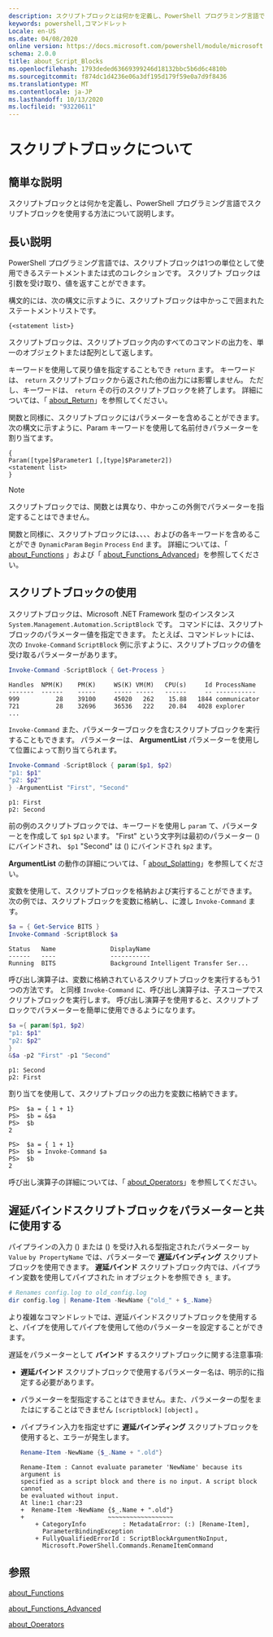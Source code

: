 ```yaml
---
description: スクリプトブロックとは何かを定義し、PowerShell プログラミング言語でスクリプトブロックを使用する方法について説明します。
keywords: powershell,コマンドレット
Locale: en-US
ms.date: 04/08/2020
online version: https://docs.microsoft.com/powershell/module/microsoft.powershell.core/about/about_script_blocks?view=powershell-7&WT.mc_id=ps-gethelp
schema: 2.0.0
title: about_Script_Blocks
ms.openlocfilehash: 1793deded63669399246d18132bbc5b6d6c4810b
ms.sourcegitcommit: f874dc1d4236e06a3df195d179f59e0a7d9f8436
ms.translationtype: MT
ms.contentlocale: ja-JP
ms.lasthandoff: 10/13/2020
ms.locfileid: "93220611"
---
```

# <a name="about-script-blocks"></a>スクリプトブロックについて

## <a name="short-description"></a>簡単な説明

スクリプトブロックとは何かを定義し、PowerShell プログラミング言語でスクリプトブロックを使用する方法について説明します。

## <a name="long-description"></a>長い説明

PowerShell プログラミング言語では、スクリプトブロックは1つの単位として使用できるステートメントまたは式のコレクションです。
スクリプト ブロックは引数を受け取り、値を返すことができます。

構文的には、次の構文に示すように、スクリプトブロックは中かっこで囲まれたステートメントリストです。

```
{<statement list>}
```

スクリプトブロックは、スクリプトブロック内のすべてのコマンドの出力を、単一のオブジェクトまたは配列として返します。

キーワードを使用して戻り値を指定することもでき `return` ます。 キーワードは、 `return` スクリプトブロックから返された他の出力には影響しません。 ただし、キーワードは、 `return` その行のスクリプトブロックを終了します。 詳細については、「 [about_Return](about_Return.md)」を参照してください。

関数と同様に、スクリプトブロックにはパラメーターを含めることができます。 次の構文に示すように、Param キーワードを使用して名前付きパラメーターを割り当てます。

```
{
Param([type]$Parameter1 [,[type]$Parameter2])
<statement list>
}
```

> [!NOTE]
> スクリプトブロックでは、関数とは異なり、中かっこの外側でパラメーターを指定することはできません。

関数と同様に、スクリプトブロックには、、、、およびの各キーワードを含めることができ `DynamicParam` `Begin` `Process` `End` ます。 詳細については、「 [about_Functions](about_Functions.md) 」および「 [about_Functions_Advanced](about_Functions_Advanced.md)」を参照してください。

## <a name="using-script-blocks"></a>スクリプトブロックの使用

スクリプトブロックは、Microsoft .NET Framework 型のインスタンス `System.Management.Automation.ScriptBlock` です。 コマンドには、スクリプトブロックのパラメーター値を指定できます。 たとえば、コマンドレットには、次の `Invoke-Command` `ScriptBlock` 例に示すように、スクリプトブロックの値を受け取るパラメーターがあります。

```powershell
Invoke-Command -ScriptBlock { Get-Process }
```

```Output
Handles  NPM(K)    PM(K)     WS(K) VM(M)   CPU(s)     Id ProcessName
-------  ------    -----     ----- -----   ------     -- -----------
999          28    39100     45020   262    15.88   1844 communicator
721          28    32696     36536   222    20.84   4028 explorer
...
```

`Invoke-Command` また、パラメーターブロックを含むスクリプトブロックを実行することもできます。
パラメーターは、 **ArgumentList** パラメーターを使用して位置によって割り当てられます。

```powershell
Invoke-Command -ScriptBlock { param($p1, $p2)
"p1: $p1"
"p2: $p2"
} -ArgumentList "First", "Second"
```

```Output
p1: First
p2: Second
```

前の例のスクリプトブロックでは、キーワードを使用し `param` て、パラメーターとを作成して `$p1` `$p2` います。 "First" という文字列は最初のパラメーター () にバインドされ、 `$p1` "Second" は () にバインドされ `$p2` ます。

**ArgumentList** の動作の詳細については、「 [about_Splatting](about_Splatting.md#splatting-with-arrays)」を参照してください。

変数を使用して、スクリプトブロックを格納および実行することができます。 次の例では、スクリプトブロックを変数に格納し、に渡し `Invoke-Command` ます。

```powershell
$a = { Get-Service BITS }
Invoke-Command -ScriptBlock $a
```

```Output
Status   Name               DisplayName
------   ----               -----------
Running  BITS               Background Intelligent Transfer Ser...
```

呼び出し演算子は、変数に格納されているスクリプトブロックを実行するもう1つの方法です。
と同様 `Invoke-Command` に、呼び出し演算子は、子スコープでスクリプトブロックを実行します。 呼び出し演算子を使用すると、スクリプトブロックでパラメーターを簡単に使用できるようになります。

```powershell
$a ={ param($p1, $p2)
"p1: $p1"
"p2: $p2"
}
&$a -p2 "First" -p1 "Second"
```

```Output
p1: Second
p2: First
```

割り当てを使用して、スクリプトブロックの出力を変数に格納できます。

```
PS>  $a = { 1 + 1}
PS>  $b = &$a
PS>  $b
2
```

```
PS>  $a = { 1 + 1}
PS>  $b = Invoke-Command $a
PS>  $b
2
```

呼び出し演算子の詳細については、「 [about_Operators](about_Operators.md)」を参照してください。

## <a name="using-delay-bind-script-blocks-with-parameters"></a>遅延バインドスクリプトブロックをパラメーターと共に使用する

パイプラインの入力 () または () を受け入れる型指定されたパラメーター `by Value` `by PropertyName` では、パラメーターで **遅延バインディング** スクリプトブロックを使用できます。
**遅延バインド** スクリプトブロック内では、パイプライン変数を使用してパイプされた in オブジェクトを参照でき `$_` ます。

```powershell
# Renames config.log to old_config.log
dir config.log | Rename-Item -NewName {"old_" + $_.Name}
```

より複雑なコマンドレットでは、遅延バインドスクリプトブロックを使用すると、パイプを使用してパイプを使用して他のパラメーターを設定することができます。

遅延をパラメーターとして **バインド** するスクリプトブロックに関する注意事項:

- **遅延バインド** スクリプトブロックで使用するパラメーター名は、明示的に指定する必要があります。
- パラメーターを型指定することはできません。また、パラメーターの型をまたはにすることはできません `[scriptblock]` `[object]` 。
- パイプライン入力を指定せずに **遅延バインディング** スクリプトブロックを使用すると、エラーが発生します。

  ```powershell
  Rename-Item -NewName {$_.Name + ".old"}
  ```

  ```Output
  Rename-Item : Cannot evaluate parameter 'NewName' because its argument is
  specified as a script block and there is no input. A script block cannot
  be evaluated without input.
  At line:1 char:23
  +  Rename-Item -NewName {$_.Name + ".old"}
  +                       ~~~~~~~~~~~~~~~~~~
      + CategoryInfo          : MetadataError: (:) [Rename-Item],
        ParameterBindingException
      + FullyQualifiedErrorId : ScriptBlockArgumentNoInput,
        Microsoft.PowerShell.Commands.RenameItemCommand
  ```

## <a name="see-also"></a>参照

[about_Functions](about_Functions.md)

[about_Functions_Advanced](about_Functions_Advanced.md)

[about_Operators](about_Operators.md)

